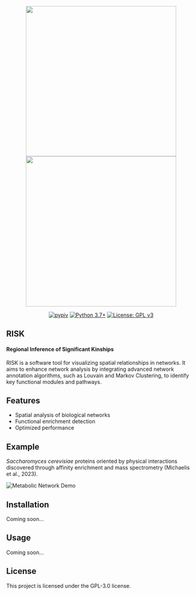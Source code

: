 <p align="center">
  <img src="./docs/github/risk-logo-dark.png#gh-dark-mode-only" width="400" />
  <img src="./docs/github/risk-logo-light.png#gh-light-mode-only" width="400" />
</p>

<p align="center">
  <a href="https://pypi.python.org/pypi/risk-network"><img src="https://img.shields.io/pypi/v/risk-network.svg" alt="pypiv"></a>
  <a href="https://www.python.org/downloads/"><img src="https://img.shields.io/badge/python-3.7+-blue.svg" alt="Python 3.7+"></a>
  <a href="https://raw.githubusercontent.com/irahorecka/chrono24/main/LICENSE"><img src="https://img.shields.io/badge/License-GPLv3-blue.svg" alt="License: GPL v3"></a>
</p>

## RISK

#### Regional Inference of Significant Kinships

RISK is a software tool for visualizing spatial relationships in networks. It aims to enhance network analysis by integrating advanced network annotation algorithms, such as Louvain and Markov Clustering, to identify key functional modules and pathways.

## Features

- Spatial analysis of biological networks
- Functional enrichment detection
- Optimized performance

## Example

*Saccharomyces cerevisiae* proteins oriented by physical interactions discovered through affinity enrichment and mass spectrometry (Michaelis et al., 2023).

![Metabolic Network Demo](./docs/github/network.png)

## Installation

Coming soon...

## Usage

Coming soon...

## License

This project is licensed under the GPL-3.0 license.
